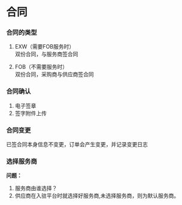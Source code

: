 # 合同

### 合同的类型

1. EXW（需要FOB服务时）  
   双份合同，与服务商签合同

2. FOB（不需要服务时）  
   双份合同，采购商与供应商签合同

### 合同确认

1. 电子签章
2. 签字附件上传

### 合同变更

已签合同本身信息不变更，订单会产生变更，并记录变更日志

### 选择服务商

**问题：**

1. 服务商由谁选择？
2. 供应商在入驻平台时就选择好服务商,未选择服务商，则为默认服务商。



